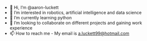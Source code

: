 - 👋 Hi, I’m @aaron-luckett
- 👀 I’m interested in robotics, artificial intelligence and data science
- 🌱 I’m currently learning python 
- 💞️ I’m looking to collaborate on different projects and gaining work experience
- 📫 How to reach me - My email is a.luckett99@hotmail.com

<!---
aaron-luckett/aaron-luckett is a ✨ special ✨ repository because its `README.md` (this file) appears on your GitHub profile.
You can click the Preview link to take a look at your changes.
--->
